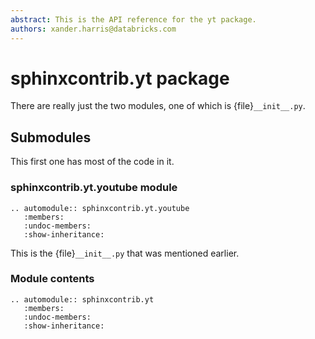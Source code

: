 ```yaml
---
abstract: This is the API reference for the yt package.
authors: xander.harris@databricks.com
---
```


# sphinxcontrib.yt package

There are really just the two modules, one of which is {file}`__init__.py`.

## Submodules

This first one has most of the code in it.

### sphinxcontrib.yt.youtube module

```{eval-rst}
.. automodule:: sphinxcontrib.yt.youtube
   :members:
   :undoc-members:
   :show-inheritance:
```

This is the {file}`__init__.py` that was mentioned earlier.

### Module contents

```{eval-rst}
.. automodule:: sphinxcontrib.yt
   :members:
   :undoc-members:
   :show-inheritance:
```
